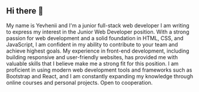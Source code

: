 ## Hi there 👋

My name is Yevhenii and I'm a junior full-stack web developer
I am writing to express my interest in the Junior Web Developer position. With a strong passion for web development and a solid foundation in HTML, CSS, and JavaScript, I am confident in my ability to contribute to your team and achieve highest goals.
My experience in front-end development, including building responsive and user-friendly websites, has provided me with valuable skills that I believe make me a strong fit for this position. I am proficient in using modern web development tools and frameworks such as Bootstrap and React, and I am constantly expanding my knowledge through online courses and personal projects.
Open to cooperation.
